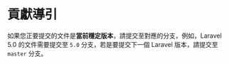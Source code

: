 # 貢獻導引

如果您正要提交的文件是**當前穩定版本**，請提交至對應的分支，例如，Laravel 5.0 的文件需要提交至 `5.0` 分支，若是要提交下一個 Laravel 版本，請提交至 `master` 分支。
